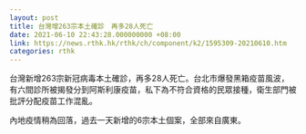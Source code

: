 ```yaml
---
layout: post
title: 台灣增263宗本土確診　再多28人死亡
date: 2021-06-10 22:43:28.000000000 +08:00
link: https://news.rthk.hk/rthk/ch/component/k2/1595309-20210610.htm
categories: rthk
---
```


台灣新增263宗新冠病毒本土確診，再多28人死亡。台北市爆發黑箱疫苗風波，有六間診所被揭發分到阿斯利康疫苗，私下為不符合資格的民眾接種，衛生部門被批評分配疫苗工作混亂。

內地疫情稍為回落，過去一天新增的6宗本土個案，全部來自廣東。

